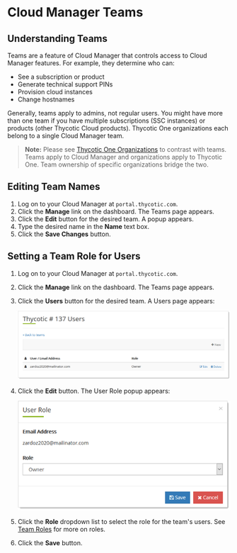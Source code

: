[title]: # (Cloud Manager Teams)
[tags]: # (Thycotic One, Cloud Manager, Teams)
[priority]: # (1000)

# Cloud Manager Teams

## Understanding Teams

Teams are a feature of Cloud Manager that controls access to Cloud Manager features. For example, they determine who can:

- See a subscription or product
- Generate technical support PINs
- Provision cloud instances
- Change hostnames

Generally, teams apply to admins, not regular users. You might have more than one team if you have multiple subscriptions (SSC instances) or products (other Thycotic Cloud products). Thycotic One organizations each belong to a single Cloud Manager team.

> **Note:** Please see [Thycotic One Organizations](../thycotic-one-organizations/index.md) to contrast with teams. Teams apply to Cloud Manager and organizations apply to Thycotic One. Team ownership of specific organizations bridge the two.

## Editing Team Names

1. Log on to your Cloud Manager at `portal.thycotic.com`.
1. Click the **Manage** link on the dashboard. The Teams page appears.
1. Click the **Edit** button for the desired team. A popup appears.
1. Type the desired name in the **Name** text box.
1. Click the **Save Changes** button.

## Setting a Team Role for Users

1. Log on to your Cloud Manager at `portal.thycotic.com`.

1. Click the **Manage** link on the dashboard. The Teams page appears.

1. Click the **Users** button for the desired team. A Users page appears:

   ![image-20200824155246759](images/image-20200824155246759.png)

1. Click the **Edit** button. The User Role popup appears:

   ![image-20200824155351517](images/image-20200824155351517.png)

1. Click the **Role** dropdown list to select the role for the team's users. See [Team Roles](../cloud-manager-teams/roles/index.md) for more on roles.

1. Click the **Save** button.